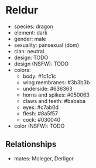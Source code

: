 # Reldur

- species: dragon
- element: dark
- gender: male
- sexuality: pansexual (dom)
- clan: neutral
- design: TODO
- design (NSFW): TODO
- colors:
    - body: #1c1c1c
    - wing membranes: #3b3b3b
    - underside: #636363
    - horns and spikes: #050063
    - claws and teeth: #bababa
    - eyes: #c7ab0d
    - flesh: #8a5f57
    - cock: #030040
- color (NSFW): TODO

## Relationships

- mates: Moleger, Derligor
